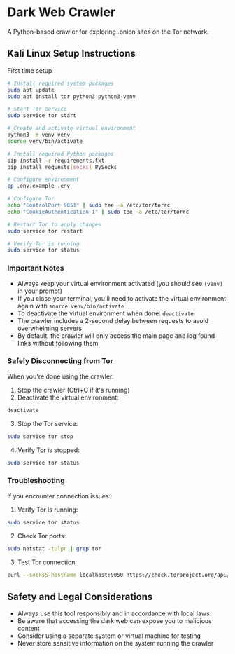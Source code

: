 # Dark Web Crawler

A Python-based crawler for exploring .onion sites on the Tor network.

## Kali Linux Setup Instructions

First time setup

```bash
# Install required system packages
sudo apt update
sudo apt install tor python3 python3-venv

# Start Tor service
sudo service tor start

# Create and activate virtual environment
python3 -m venv venv
source venv/bin/activate

# Install required Python packages
pip install -r requirements.txt
pip install requests[socks] PySocks

# Configure environment
cp .env.example .env

# Configure Tor
echo "ControlPort 9051" | sudo tee -a /etc/tor/torrc
echo "CookieAuthentication 1" | sudo tee -a /etc/tor/torrc

# Restart Tor to apply changes
sudo service tor restart

# Verify Tor is running
sudo service tor status
```

### Important Notes
- Always keep your virtual environment activated (you should see `(venv)` in your prompt)
- If you close your terminal, you'll need to activate the virtual environment again with `source venv/bin/activate`
- To deactivate the virtual environment when done: `deactivate`
- The crawler includes a 2-second delay between requests to avoid overwhelming servers
- By default, the crawler will only access the main page and log found links without following them

### Safely Disconnecting from Tor
When you're done using the crawler:
1. Stop the crawler (Ctrl+C if it's running)
2. Deactivate the virtual environment:
```bash
deactivate
```
3. Stop the Tor service:
```bash
sudo service tor stop
```
4. Verify Tor is stopped:
```bash
sudo service tor status
```

### Troubleshooting
If you encounter connection issues:
1. Verify Tor is running:
```bash
sudo service tor status
```

2. Check Tor ports:
```bash
sudo netstat -tulpn | grep tor
```

3. Test Tor connection:
```bash
curl --socks5-hostname localhost:9050 https://check.torproject.org/api/ip
```

## Safety and Legal Considerations
- Always use this tool responsibly and in accordance with local laws
- Be aware that accessing the dark web can expose you to malicious content
- Consider using a separate system or virtual machine for testing
- Never store sensitive information on the system running the crawler
